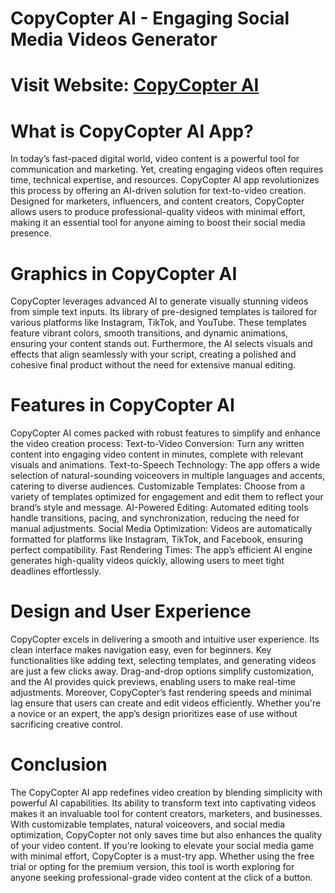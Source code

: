 # CopyCopter AI - Engaging Social Media Videos Generator
# Visit Website: [CopyCopter AI](https://hiheai.com/copycopter-ai/)
# What is CopyCopter AI App?
In today’s fast-paced digital world, video content is a powerful tool for communication and marketing. Yet, creating engaging videos often requires time, technical expertise, and resources. CopyCopter AI app revolutionizes this process by offering an AI-driven solution for text-to-video creation. Designed for marketers, influencers, and content creators, CopyCopter allows users to produce professional-quality videos with minimal effort, making it an essential tool for anyone aiming to boost their social media presence.

# Graphics in CopyCopter AI
CopyCopter leverages advanced AI to generate visually stunning videos from simple text inputs. Its library of pre-designed templates is tailored for various platforms like Instagram, TikTok, and YouTube. These templates feature vibrant colors, smooth transitions, and dynamic animations, ensuring your content stands out. Furthermore, the AI selects visuals and effects that align seamlessly with your script, creating a polished and cohesive final product without the need for extensive manual editing.

# Features in CopyCopter AI
CopyCopter AI comes packed with robust features to simplify and enhance the video creation process:
Text-to-Video Conversion: Turn any written content into engaging video content in minutes, complete with relevant visuals and animations.
Text-to-Speech Technology: The app offers a wide selection of natural-sounding voiceovers in multiple languages and accents, catering to diverse audiences.
Customizable Templates: Choose from a variety of templates optimized for engagement and edit them to reflect your brand’s style and message.
AI-Powered Editing: Automated editing tools handle transitions, pacing, and synchronization, reducing the need for manual adjustments.
Social Media Optimization: Videos are automatically formatted for platforms like Instagram, TikTok, and Facebook, ensuring perfect compatibility.
Fast Rendering Times: The app’s efficient AI engine generates high-quality videos quickly, allowing users to meet tight deadlines effortlessly.

# Design and User Experience
CopyCopter excels in delivering a smooth and intuitive user experience. Its clean interface makes navigation easy, even for beginners. Key functionalities like adding text, selecting templates, and generating videos are just a few clicks away. Drag-and-drop options simplify customization, and the AI provides quick previews, enabling users to make real-time adjustments.
Moreover, CopyCopter’s fast rendering speeds and minimal lag ensure that users can create and edit videos efficiently. Whether you're a novice or an expert, the app’s design prioritizes ease of use without sacrificing creative control.

# Conclusion
The CopyCopter AI app redefines video creation by blending simplicity with powerful AI capabilities. Its ability to transform text into captivating videos makes it an invaluable tool for content creators, marketers, and businesses. With customizable templates, natural voiceovers, and social media optimization, CopyCopter not only saves time but also enhances the quality of your video content.
If you're looking to elevate your social media game with minimal effort, CopyCopter is a must-try app. Whether using the free trial or opting for the premium version, this tool is worth exploring for anyone seeking professional-grade video content at the click of a button.






